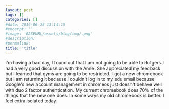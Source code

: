 ```yaml
---
layout: post
tags: []
categories: []
#date: 2019-06-25 13:14:15
#excerpt: ''
#image: 'BASEURL/assets/blog/img/.png'
#description:
#permalink:
title: 'title'
---
```



I'm having a bad day, I found out that I am not going to be able to Rutgers. I had a very good discussion with the Anne. She appreciated my feedback but I learned that gyms are going to be restricted. I got a new chromebook but I am returning it because I couldn't log in to my edu email because Google's new account management in chromeos just doesn't behave well with duo 2 factor authentication. My current chromebook does 70% of the things that the new one does. In some ways my old chromebook is better. I feel extra isolated today. 
